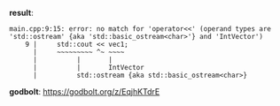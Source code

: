 **result**:
```
main.cpp:9:15: error: no match for 'operator<<' (operand types are 'std::ostream' {aka 'std::basic_ostream<char>'} and 'IntVector')
    9 |     std::cout << vec1;
      |     ~~~~~~~~~ ^~ ~~~~
      |          |       |
      |          |       IntVector
      |          std::ostream {aka std::basic_ostream<char>}
```
**godbolt**: https://godbolt.org/z/EqjhKTdrE